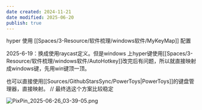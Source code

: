 ```yaml
---
date created: 2024-11-21
date modified: 2025-06-20
publish: true
---
```


hyper 使用 [[Spaces/3-Resource/软件梳理/windows软件/MyKeyMap]] 配置

2025-6-19：换成使用raycast定义。但是windows 上hyper键使用[[Spaces/3-Resource/软件梳理/windows软件/AutoHotkey]]改完后有问题，所以就直接映射成windows键，先用win键顶一顶。

也可以直接使用[[Sources/GithubStarsSync/PowerToys\|PowerToys]]的键盘管理器，直接映射。 // 最终选这个方案比较稳定

![PixPin_2025-06-26_03-39-05.png](https://pub-pic.oldwinter.top/2025/06/06b12446cd6fa027be58550ddb448c00.png)
